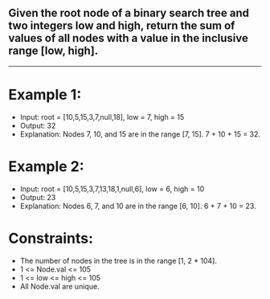 ## Given the root node of a binary search tree and two integers low and high, return the sum of values of all nodes with a value in the inclusive range [low, high].

---

# Example 1:


- Input: root = [10,5,15,3,7,null,18], low = 7, high = 15
- Output: 32
- Explanation: Nodes 7, 10, and 15 are in the range [7, 15]. 7 + 10 + 15 = 32.
# Example 2:


- Input: root = [10,5,15,3,7,13,18,1,null,6], low = 6, high = 10
- Output: 23
- Explanation: Nodes 6, 7, and 10 are in the range [6, 10]. 6 + 7 + 10 = 23.
 

# Constraints:

- The number of nodes in the tree is in the range [1, 2 * 104].
- 1 <= Node.val <= 105
- 1 <= low <= high <= 105
- All Node.val are unique.